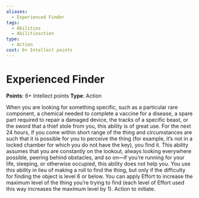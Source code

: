 ```yaml
---
aliases:
  - Experienced Finder
tags:
  - Abilities
  - Abilitiesction
type:
  - Action
cost: 6+ Intellect points
---
```


# Experienced Finder

**Points**: 6+ Intellect points
**Type**: Action

When you are looking for something specific, such as a particular rare component, a chemical needed to complete a vaccine for a disease, a spare part required to repair a damaged device, the tracks of a specific beast, or the sword that a thief stole from you, this ability is of great use. For the next 24 hours, if you come within short range of the thing and circumstances are such that it is possible for you to perceive the thing (for example, it’s not in a locked chamber for which you do not have the key), you find it. This ability assumes that you are constantly on the lookout, always looking everywhere possible, peering behind obstacles, and so on—if you’re running for your life, sleeping, or otherwise occupied, this ability does not help you. You use this ability in lieu of making a roll to find the thing, but only if the difficulty for finding the object is level 6 or below. You can apply Effort to increase the maximum level of the thing you’re trying to find (each level of Effort used this way increases the maximum level by 1). Action to initiate.
